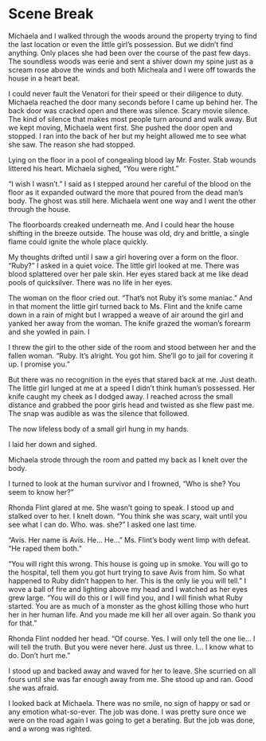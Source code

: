 # Scene Break

Michaela and I walked through the woods around the property trying to find the last location or even the little girl’s possession. But we didn’t find anything. Only places she had been over the course of the past few days. The soundless woods was eerie and sent a shiver down my spine just as a scream rose above the winds and both Micheala and I were off towards the house in a heart beat.

I could never fault the Venatori for their speed or their diligence to duty. Michaela reached the door many seconds before I came up behind her. The back door was cracked open and there was silence. Scary movie silence. The kind of silence that makes most people turn around and walk away. But we kept moving, Michaela went first. She pushed the door open and stopped. I ran into the back of her but my height allowed me to see what she saw. The reason she had stopped.

Lying on the floor in a pool of congealing blood lay Mr. Foster. Stab wounds littered his heart. Michaela sighed, “You were right.”

“I wish I wasn’t.” I said as I stepped around her careful of the blood on the floor as it expanded outward the more that poured from the dead man’s body. The ghost was still here. Michaela went one way and I went the other through the house.

The floorboards creaked underneath me. And I could hear the house shifting in the breeze outside. The house was old, dry and brittle, a single flame could ignite the whole place quickly.

My thoughts drifted until I saw a girl hovering over a form on the floor. “Ruby?” I asked in a quiet voice. The little girl looked at me. There was blood splattered over her pale skin. Her eyes stared back at me like dead pools of quicksilver. There was no life in her eyes.

The woman on the floor cried out. “That’s not Ruby it’s some maniac.” And in that moment the little girl turned back to Ms. Flint and the knife came down in a rain of might but I wrapped a weave of air around the girl and yanked her away from the woman. The knife grazed the woman’s forearm and she yowled in pain. I

I threw the girl to the other side of the room and stood between her and the fallen woman. “Ruby. It’s alright. You got him. She’ll go to jail for covering it up. I promise you.”

But there was no recognition in the eyes that stared back at me. Just death. The little girl lunged at me at a speed I didn’t think human’s possessed. Her knife caught my cheek as I dodged away. I reached across the small distance and grabbed the poor girls head and twisted as she flew past me. The snap was audible as was the silence that followed.

The now lifeless body of a small girl hung in my hands.

I laid her down and sighed.

Michaela strode through the room and patted my back as I knelt over the body.

I turned to look at the human survivor and I frowned, “Who is she? You seem to know her?”

Rhonda Flint glared at me. She wasn’t going to speak. I stood up and stalked over to her. I knelt down. “You think she was scary, wait until you see what I can do. Who. was. she?” I asked one last time.

“Avis. Her name is Avis. He… He…” Ms. Flint’s body went limp with defeat. “He raped them both.”

“You will right this wrong. This house is going up in smoke. You will go to the hospital, tell them you got hurt trying to save Avis from him. So what happened to Ruby didn’t happen to her. This is the only lie you will tell.” I wove a ball of fire and lighting above my head and I watched as her eyes grew large. “You will do this or I will find you, and I will finish what Ruby started. You are as much of a monster as the ghost killing those who hurt her in her human life. And you made me kill her all over again. So thank you for that.”

Rhonda Flint nodded her head. “Of course. Yes. I will only tell the one lie… I will tell the truth. But you were never here. Just us three. I… I know what to do. Don’t hurt me.”

I stood up and backed away and waved for her to leave. She scurried on all fours until she was far enough away from me. She stood up and ran. Good she was afraid.

I looked back at Michaela. There was no smile, no sign of happy or sad or any emotion what-so-ever. The job was done. I was pretty sure once we were on the road again I was going to get a berating. But the job was done, and a wrong was righted.

